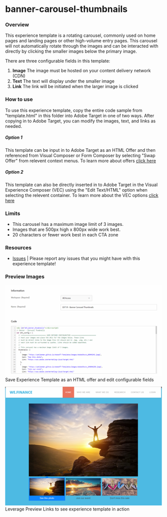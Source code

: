 # banner-carousel-thumbnails

### Overview
This experience template is a rotating carousel, commonly used on home pages and landing pages or other high-volume entry pages. This carousel will not automatically rotate through the images and can be interacted with directly by clicking the smaller images below the primary image.

There are three configurable fields in this template:
1. **Image** The image must be hosted on your content delivery network (CDN)
1. **Text** The text will display under the smaller image
1. **Link**  The link will be initiated when the larger image is clicked


### How to use
To use this experience template, copy the entire code sample from "template.html" in this folder into Adobe Target in one of two ways. After copying in to Adobe Target, you can modify the images, text, and links as needed.

##### Option 1
This template can be input in to Adobe Target as an HTML Offer and then referenced from Visual Composer or Form Composer by selecting "Swap Offer" from relevent context menus.  To learn more about offers [click here](https://marketing.adobe.com/resources/help/en_US/target/target/c_manage_content.html)

##### Option 2
This template can also be directly inserted in to Adobe Target in the Visual Experience Composer (VEC) using the "Edit Text/HTML" option when selecting the relevent container. To learn more about the VEC options [click here](https://marketing.adobe.com/resources/help/en_US/target/target/r_viztarget_options.html)

### Limits
* This carousel has a maximum image limit of 3 images.  
* Images that are 500px high x 800px wide work best.
* 20 characters or fewer work best in each CTA zone


### Resources
* [Issues](https://github.com/Adobe-Marketing-Cloud/target-experience-templates/issues) | Please report any issues that you might have with this experience template! 

### Preview Images
![Screenshot 1](https://raw.githubusercontent.com/Adobe-Marketing-Cloud/target-experience-templates/master/banner-carousel-thumbnails/ext01a.png)
Save Experience Template as an HTML offer and edit configurable fields


![Screenshot 2](https://raw.githubusercontent.com/Adobe-Marketing-Cloud/target-experience-templates/master/banner-carousel-thumbnails/ext01b.png)
Leverage Preview Links to see experience template in action



